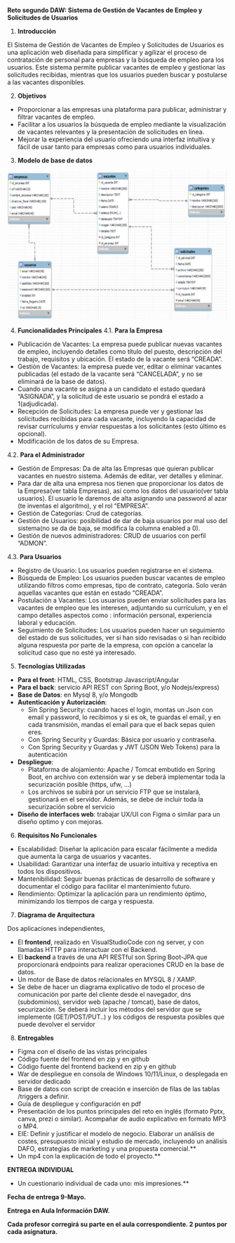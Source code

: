 **Reto segundo DAW: Sistema de Gestión de Vacantes de Empleo y Solicitudes de Usuarios**

1. **Introducción**

El Sistema de Gestión de Vacantes de Empleo y Solicitudes de Usuarios es una aplicación web diseñada para simplificar y agilizar el proceso de contratación de personal para empresas y la búsqueda de empleo para los usuarios. Este sistema permite publicar vacantes de empleo y gestionar las solicitudes recibidas, mientras que los usuarios pueden buscar y postularse a las vacantes disponibles.

2. **Objetivos**

- Proporcionar a las empresas una plataforma para publicar, administrar y filtrar vacantes de empleo.
- Facilitar a los usuarios la búsqueda de empleo mediante la visualización de vacantes relevantes y la presentación de solicitudes en línea.
- Mejorar la experiencia del usuario ofreciendo una interfaz intuitiva y fácil de usar tanto para empresas como para usuarios individuales.

3. **Modelo de base de datos**

![](Resources/Documentacion/img/Aspose.Words.3e67954a-83a3-4d22-bea4-71ab62b9e107.002.jpeg)

4. **Funcionalidades Principales**
  4.1. **Para la Empresa**
  
  - Publicación de Vacantes: La empresa puede publicar nuevas vacantes de empleo, incluyendo detalles como título del puesto, descripción del trabajo, requisitos y ubicación. El estado de la vacante será “CREADA”.
  - Gestión de Vacantes: la empresa puede ver, editar o eliminar vacantes publicadas (el estado de la vacante será “CANCELADA”, y no se eliminará de la base de datos).
  - Cuando una vacante se asigna a un candidato el estado quedará “ASIGNADA”, y la solicitud de este usuario se pondrá el estado a 1(adjudicada).
  - Recepción de Solicitudes: La empresa puede ver y gestionar las solicitudes recibidas para cada vacante, incluyendo la capacidad de revisar currículums y enviar respuestas a los solicitantes (esto último es opcional).
  - Modificación de los datos de su Empresa.

  4.2. **Para el Administrador**
  
  - Gestión de Empresas: Da de alta las Empresas que quieran publicar vacantes en nuestro sistema. Además de editar, ver detalles y eliminar.
  - Para dar de alta una empresa nos tienen que proporcionar los datos de la Empresa(ver tabla Empresas), así como los datos del usuario(ver tabla usuarios). El usuario le daremos de alta asignando una password al azar (te inventas el algoritmo), y el rol “EMPRESA”.
  - Gestión de Categorías: Crud de categorías.
  - Gestión de Usuarios: posibilidad de dar de baja usuarios por mal uso del sistema(no se da de baja, se modifica la columna enabled a 0).
  - Gestión de nuevos administradores: CRUD de usuarios con perfil “ADMON”.

  4.3. **Para Usuarios**
  
  - Registro de Usuario: Los usuarios pueden registrarse en el sistema.
  - Búsqueda de Empleo: Los usuarios pueden buscar vacantes de empleo utilizando filtros como empresas, tipo de contrato, categoría. Solo verán aquellas vacantes que están en estado “CREADA”.
  - Postulación a Vacantes: Los usuarios pueden enviar solicitudes para las vacantes de empleo que les interesen, adjuntando su currículum, y en el campo detalles aspectos como : información personal, experiencia laboral y educación.
  - Seguimiento de Solicitudes: Los usuarios pueden hacer un seguimiento del estado de sus solicitudes, ver si han sido revisadas o si han recibido alguna respuesta por parte de la empresa, con opción a cancelar la solicitud caso que no esté ya interesado.

5. **Tecnologías Utilizadas**

- **Para el front**: HTML, CSS, Bootstrap Javascript/Angular
- **Para el back**: servicio API REST con Spring Boot, y/o Nodejs/express)
- **Base de Datos**: en Mysql 8, y/o Mongodb
- **Autenticación y Autorización**:
  - Sin Spring Security: cuando haces el login, montas un Json con email y password, lo recibimos y si es ok, te guardas el email, y en cada transmisión, mandas el email para que el back sepas quien eres.
  - Con Spring Security y Guardas: Básica por usuario y contraseña.
  - Con Spring Security y Guardas y JWT (JSON Web Tokens) para la autenticación
- **Despliegue**:
  - Plataforma de alojamiento: Apache / Tomcat embutido en Spring Boot, en archivo con extensión war y se deberá implementar toda la securización posible (https, ufw, ...)
  - Los archivos se subirá por un servicio FTP que se instalará, gestionará en el servidor. Además, se debe de incluir toda la securización sobre el servicio
- **Diseño de interfaces web**: trabajar UX/UI con Figma o similar para un diseño optimo y con mejoras.

6. **Requisitos No Funcionales**

- Escalabilidad: Diseñar la aplicación para escalar fácilmente a medida que aumenta la carga de usuarios y vacantes.
- Usabilidad: Garantizar una interfaz de usuario intuitiva y receptiva en todos los dispositivos.
- Mantenibilidad: Seguir buenas prácticas de desarrollo de software y documentar el código para facilitar el mantenimiento futuro.
- Rendimiento: Optimizar la aplicación para un rendimiento óptimo, minimizando los tiempos de carga y respuesta.

7. **Diagrama de Arquitectura**

Dos aplicaciones independientes,

- El **frontend**, realizado en VisualStudioCode con ng server, y con llamadas HTTP para interactuar con el Backend.
- El **backend** a través de una API RESTful son Spring Boot-JPA que proporcionará endpoints para realizar operaciones CRUD en la base de datos.
- Un motor de Base de datos relacionales en MYSQL 8 / XAMP.
- Se debe de hacer un diagrama explicativo de todo el proceso de comunicación por parte del cliente desde el navegador, dns (subdominios), servidor web (apache / tomcat), base de datos, securización. Se deberá incluir los métodos del servidor que se implemente (GET/POST/PUT..) y los códigos de respuesta posibles que puede devolver el servidor

8. **Entregables**

- Figma con el diseño de las vistas principales
- Código fuente del frontend en zip y en github
- Código fuente del frontend backend en zip y en github
- War de despliegue en consola de Windows 10/11/Linux, o desplegada en servidor dedicado
- Base de datos con script de creación e inserción de filas de las tablas /triggers a definir.
- Guía de despliegue y configuración en pdf
- Presentación de los puntos principales del reto en inglés (formato Pptx, canva, prezi o similar). Acompañar de audio explicativo en formato MP3 o MP4.
- EIE: Definir y justificar el modelo de negocio. Elaborar un análisis de costes, presupuesto inicial y estudio de mercado, incluyendo un análisis DAFO, estrategias de marketing y una propuesta comercial.\*\*
- Un mp4 con la explicación de todo el proyecto.\*\*

**ENTREGA INDIVIDUAL**

- Un cuestionario individual de cada uno: mis impresiones.\*\*

**Fecha de entrega 9-Mayo.**

**Entrega en Aula Información DAW.**

**Cada profesor corregirá su parte en el aula correspondiente. 2 puntos por cada asignatura.**
